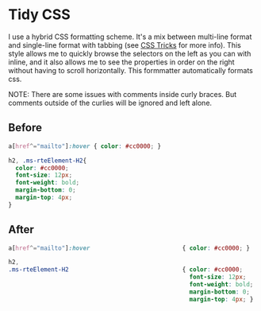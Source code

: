 Tidy CSS
========

I use a hybrid CSS formatting scheme. It's a mix between multi-line format and single-line format with tabbing (see [CSS Tricks](http://css-tricks.com/different-ways-to-format-css/) for more info). This style allows me to quickly browse the selectors on the left as you can with inline, and it also allows me to see the properties in order on the right without having to scroll horizontally. This formmatter automatically formats css.

NOTE: There are some issues with comments inside curly braces. But comments outside of the curlies will be ignored and left alone.

## Before
```CSS
a[href^="mailto"]:hover { color: #cc0000; }

h2, .ms-rteElement-H2{ 
  color: #cc0000;
  font-size: 12px;
  font-weight: bold;
  margin-bottom: 0;
  margin-top: 4px; 
}
```

## After
```CSS
a[href^="mailto"]:hover                          { color: #cc0000; }

h2,
.ms-rteElement-H2                                { color: #cc0000;
                                                   font-size: 12px;
                                                   font-weight: bold;
                                                   margin-bottom: 0;
                                                   margin-top: 4px; }
```
